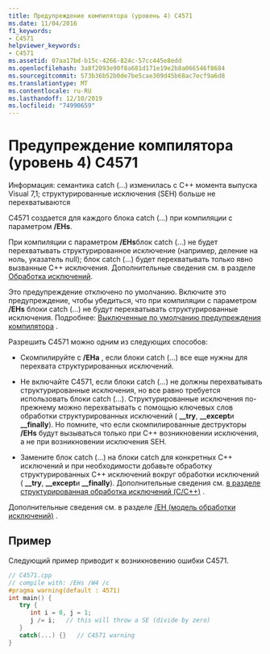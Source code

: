 ```yaml
---
title: Предупреждение компилятора (уровень 4) C4571
ms.date: 11/04/2016
f1_keywords:
- C4571
helpviewer_keywords:
- C4571
ms.assetid: 07aa17bd-b15c-4266-824c-57cc445e8edd
ms.openlocfilehash: 3a8f2093e90f8a681d171e19e2b8a066546f8684
ms.sourcegitcommit: 573b36b52b0de7be5cae309d45b68ac7ecf9a6d8
ms.translationtype: MT
ms.contentlocale: ru-RU
ms.lasthandoff: 12/10/2019
ms.locfileid: "74990659"
---
```

# <a name="compiler-warning-level-4-c4571"></a>Предупреждение компилятора (уровень 4) C4571

Информация: семантика catch (...) изменилась с C++ момента выпуска Visual 7,1; структурированные исключения (SEH) больше не перехватываются

C4571 создается для каждого блока catch (...) при компиляции с параметром **/EHs**.

При компиляции с параметром **/EHs**блок catch (...) не будет перехватывать структурированное исключение (например, деление на ноль, указатель null); блок catch (...) будет перехватывать только явно вызванные C++ исключения.  Дополнительные сведения см. в разделе [Обработка исключений](../../cpp/exception-handling-in-visual-cpp.md).

Это предупреждение отключено по умолчанию.  Включите это предупреждение, чтобы убедиться, что при компиляции с параметром **/EHs** блоки catch (...) не будут перехватывать структурированные исключения.  Подробнее: [Выключенные по умолчанию предупреждения компилятора](../../preprocessor/compiler-warnings-that-are-off-by-default.md) .

Разрешить C4571 можно одним из следующих способов:

- Скомпилируйте с **/EHa** , если блоки catch (...) все еще нужны для перехвата структурированных исключений.

- Не включайте C4571, если блоки catch (...) не должны перехватывать структурированные исключения, но все равно требуется использовать блоки catch (...).  Структурированные исключения по-прежнему можно перехватывать с помощью ключевых слов обработки структурированных исключений ( **__try**, **__except**и **__finally**).  Но помните, что если скомпилированные деструкторы **/EHs** будут вызываться только при C++ возникновении исключения, а не при возникновении исключения SEH.

- Замените блок catch (...) на блоки catch для конкретных C++ исключений и при необходимости добавьте обработку структурированных C++ исключений вокруг обработки исключений ( **__try**, **__except**и **__finally**).  Дополнительные сведения см. [в разделе структурированная обработка исключений (C/C++)](../../cpp/structured-exception-handling-c-cpp.md) .

Дополнительные сведения см. в разделе [/EH (модель обработки исключений)](../../build/reference/eh-exception-handling-model.md) .

## <a name="example"></a>Пример

Следующий пример приводит к возникновению ошибки C4571.

```cpp
// C4571.cpp
// compile with: /EHs /W4 /c
#pragma warning(default : 4571)
int main() {
   try {
      int i = 0, j = 1;
      j /= i;   // this will throw a SE (divide by zero)
   }
   catch(...) {}   // C4571 warning
}
```
